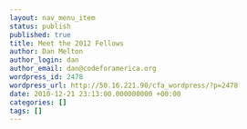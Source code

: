 ```yaml
---
layout: nav_menu_item
status: publish
published: true
title: Meet the 2012 Fellows
author: Dan Melton
author_login: dan
author_email: dan@codeforamerica.org
wordpress_id: 2478
wordpress_url: http://50.16.221.90/cfa_wordpress/?p=2478
date: 2010-12-21 23:13:00.000000000 +00:00
categories: []
tags: []
---
```


